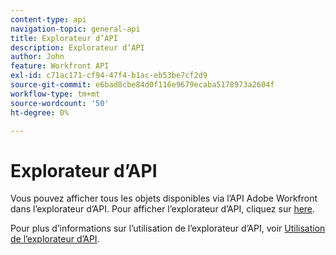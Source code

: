 ```yaml
---
content-type: api
navigation-topic: general-api
title: Explorateur d’API
description: Explorateur d’API
author: John
feature: Workfront API
exl-id: c71ac171-cf94-47f4-b1ac-eb53be7cf2d9
source-git-commit: e6bad8cbe84d0f116e9679ecaba5178973a2604f
workflow-type: tm+mt
source-wordcount: '50'
ht-degree: 0%

---
```



# Explorateur d’API

Vous pouvez afficher tous les objets disponibles via l’API Adobe Workfront dans l’explorateur d’API. Pour afficher l’explorateur d’API, cliquez sur [here](https://one.workfront.com/s/api-explorer).

Pour plus d’informations sur l’utilisation de l’explorateur d’API, voir [Utilisation de l’explorateur d’API](../../wf-api/general/using-api-explorer.md).
